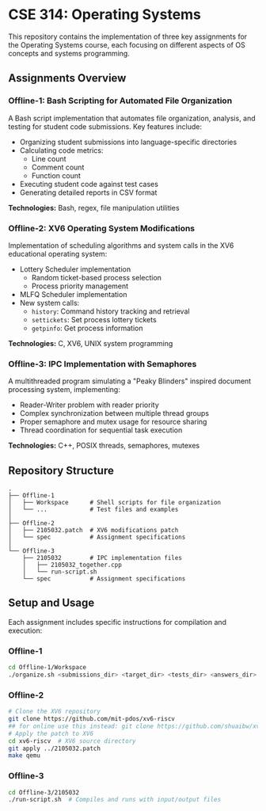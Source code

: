 # CSE 314: Operating Systems

This repository contains the implementation of three key assignments for the Operating Systems course, each focusing on different aspects of OS concepts and systems programming.

## Assignments Overview

### Offline-1: Bash Scripting for Automated File Organization

A Bash script implementation that automates file organization, analysis, and testing for student code submissions. Key features include:

- Organizing student submissions into language-specific directories
- Calculating code metrics:
  - Line count
  - Comment count
  - Function count
- Executing student code against test cases
- Generating detailed reports in CSV format

**Technologies:** Bash, regex, file manipulation utilities

### Offline-2: XV6 Operating System Modifications

Implementation of scheduling algorithms and system calls in the XV6 educational operating system:

- Lottery Scheduler implementation
  - Random ticket-based process selection
  - Process priority management
- MLFQ Scheduler implementation
- New system calls:
  - `history`: Command history tracking and retrieval
  - `settickets`: Set process lottery tickets
  - `getpinfo`: Get process information

**Technologies:** C, XV6, UNIX system programming

### Offline-3: IPC Implementation with Semaphores

A multithreaded program simulating a "Peaky Blinders" inspired document processing system, implementing:

- Reader-Writer problem with reader priority
- Complex synchronization between multiple thread groups
- Proper semaphore and mutex usage for resource sharing
- Thread coordination for sequential task execution

**Technologies:** C++, POSIX threads, semaphores, mutexes

## Repository Structure

```
.
├── Offline-1
│   ├── Workspace      # Shell scripts for file organization
│   └── ...            # Test files and examples
│
├── Offline-2
│   ├── 2105032.patch  # XV6 modifications patch
│   └── spec           # Assignment specifications
│
└── Offline-3
    ├── 2105032        # IPC implementation files
    │   ├── 2105032_together.cpp
    │   └── run-script.sh
    └── spec           # Assignment specifications
```

## Setup and Usage

Each assignment includes specific instructions for compilation and execution:

### Offline-1
```bash
cd Offline-1/Workspace
./organize.sh <submissions_dir> <target_dir> <tests_dir> <answers_dir> [options]
```

### Offline-2
```bash
# Clone the XV6 repository
git clone https://github.com/mit-pdos/xv6-riscv
## for online use this instead: git clone https://github.com/shuaibw/xv6-riscv --depth=1
# Apply the patch to XV6
cd xv6-riscv  # XV6 source directory
git apply ../2105032.patch
make qemu
```

### Offline-3
```bash
cd Offline-3/2105032
./run-script.sh  # Compiles and runs with input/output files
```
